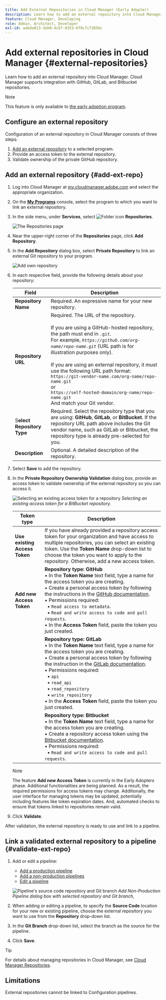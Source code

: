 ```yaml
---
title: Add External Repositories in Cloud Manager (Early Adopter)
description: Learn how to add an external repository into Cloud Manager. Cloud Manager supports integration with GitHub, GitLab, and Bitbucket repositories.
feature: Cloud Manager, Developing
role: Admin, Architect, Developer
exl-id: aebda813-2eb0-4c67-8353-6f8c7c72656c
---
```

# Add external repositories in Cloud Manager {#external-repositories}

Learn how to add an external repository into Cloud Manager. Cloud Manager supports integration with GitHub, GitLab, and Bitbucket repositories.

>[!NOTE]
>
>This feature is only available to [the early adoption program](/help/implementing/cloud-manager/release-notes/current.md#early-adoption).

## Configure an external repository

Configuration of an external repository in Cloud Manager consists of three steps:

1. [Add an external repository](#add-external-repo) to a selected program.
1. Provide an access token to the external repository.
1. Validate ownership of the private GitHub repository.


## Add an external repository {#add-ext-repo}

1. Log into Cloud Manager at [my.cloudmanager.adobe.com](https://my.cloudmanager.adobe.com/) and select the appropriate organization.

1. On the **[My Programs](/help/implementing/cloud-manager/navigation.md#my-programs)** console, select the program to which you want to link an external repository.

1. In the side menu, under **Services**, select ![Folder icon](https://spectrum.adobe.com/static/icons/workflow_18/Smock_Folder_18_N.svg) **Repositories**.

   ![The Repositories page](/help/implementing/cloud-manager/managing-code/assets/repositories-tab.png)

1. Near the upper-right corner of the **Repositories** page, click **Add Repository**.

1. In the **Add Repository** dialog box, select **Private Repository** to link an external Git repository to your program.
 
   ![Add own repository](/help/implementing/cloud-manager/managing-code/assets/repositories-private-repo-type.png)

1. In each respective field, provide the following details about your repository:

    | Field | Description |
    | --- | --- |
    | **Repository Name** | Required. An expressive name for your new repository. | 
    | **Repository URL** | Required. The URL of the repository.<br><br> If you are using a GitHub-hosted repository, the path must end in `.git`.<br>For example, *`https://github.com/org-name/repo-name.git`* (URL path is for illustration purposes only).<br><br>If you are using an external repository, it must use the following URL path format:<br>`https://git-vendor-name.com/org-name/repo-name.git`<br> or<br>`https://self-hosted-domain/org-name/repo-name.git`<br>And match your Git vendor. |
    | S**elect Repository Type** | Required. Select the repository type that you are using: **GitHub**, **GitLab**, or **BitBucket**. If the repository URL path above includes the Git vendor name, such as GitLab or Bitbucket, the repository type is already pre-selected for you. |
    | **Description** | Optional. A detailed description of the repository. |

1. Select **Save** to add the repository.

1. In the **Private Repository Ownership Validation** dialog box, provide an access token to validate ownership of the external repository so you can access it.

    ![Selecting an existing access token for a repository](/help/implementing/cloud-manager/managing-code/assets/repositories-exisiting-access-token.png)
    *Selecting an existing access token for a BitBucket repository.*

    | Token type | Description |
    | --- | --- |
    | **Use existing Access Token** | If you have already provided a repository access token for your organization and have access to multiple repositories, you can select an existing token. Use the **Token Name** drop-down list to choose the token you want to apply to the repository. Otherwise, add a new access token. |
    | **Add new Access Token** |**Repository type: GitHub**<br>&bull; In the **Token Name** text field, type a name for the access token you are creating.<br>&bull; Create a personal access token by following the instructions in the [GitHub documentation](https://docs.github.com/en/enterprise-server@3.14/authentication/keeping-your-account-and-data-secure/managing-your-personal-access-tokens).<br>&bull; Permissions required:<br>&nbsp;&nbsp;&bull; `Read access to metadata`.<br>&nbsp;&nbsp;&bull; `Read and write access to code and pull requests`.<br>&bull; In the **Access Token** field, paste the token you just created. | 
    |  | **Repository type: GitLab**<br>&bull; In the **Token Name** text field, type a name for the access token you are creating.<br>&bull; Create a personal access token by following the instruction in the [GitLab documentation](https://docs.gitlab.com/ee/user/profile/personal_access_tokens.html).<br>&bull; Permissions required:<br>&nbsp;&nbsp;&bull; `api`<br>&nbsp;&nbsp;&bull; `read_api`<br>&nbsp;&nbsp;&bull; `read_repository`<br>&nbsp;&nbsp;&bull; `write_repository`<br>&bull; In the **Access Token** field, paste the token you just created. |    
    |  | **Repository type: Bitbucket**<br>&bull; In the **Token Name** text field, type a name for the access token you are creating.<br>&bull; Create a repository access token using the [Bitbucket documentation](https://support.atlassian.com/bitbucket-cloud/docs/create-a-repository-access-token/).<br>&bull; Permissions required:<br>&nbsp;&nbsp;&bull; `Read and write access to code and pull requests`. |

    >[!NOTE]
    >
    >The feature **Add new Access Token** is currently in the Early Adopters phase. Additional functionalities are being planned. As a result, the required permissions for access tokens may change. Additionally, the user interface for managing tokens may be updated, potentially including features like token expiration dates. And, automated checks to ensure that tokens linked to repositories remain valid. 

1. Click **Validate**.

After validation, the external repository is ready to use and link to a pipeline.

## Link a validated external repository to a pipeline {#validate-ext-repo}

1. Add or edit a pipeline:
    * [Add a production pipeline](/help/implementing/cloud-manager/configuring-pipelines/configuring-production-pipelines.md)
    * [Add a non-production pipelines](/help/implementing/cloud-manager/configuring-pipelines/configuring-non-production-pipelines.md)
    * [Edit a pipeline](/help/implementing/cloud-manager/configuring-pipelines/managing-pipelines.md#editing-pipelines)

    ![Pipeline's source code repository and Git branch](/help/implementing/cloud-manager/managing-code/assets/pipeline-repo-gitbranch.png)
    *Add Non-Production Pipeline dialog box with selected repository and Git branch,*  

1. When adding or editing a pipeline, to specify the **Source Code** location for your new or existing pipeline, choose the external repository you want to use from the **Repository** drop-down list. 

1. In the **Git Branch** drop-down list, select the branch as the source for the pipeline.

1. Click **Save**.


>[!TIP]
>
>For details about managing repositories in Cloud Manager, see [Cloud Manager Repositories](/help/implementing/cloud-manager/managing-code/managing-repositories.md).


## Limitations

External repositories cannot be linked to Configuration pipelines.

<!-- THIS BULLET REMOVED AS PER https://wiki.corp.adobe.com/display/DMSArchitecture/Cloud+Manager+2024.12.0+Release. THEY CAN NOW START AUTOMATICALLY>
* Pipelines using external repositories (excluding GitHub-hosted repositories) and the **Deployment Trigger** option [!UICONTROL **On Git Changes**], triggers are not automatically started. They must be manually started. -->
